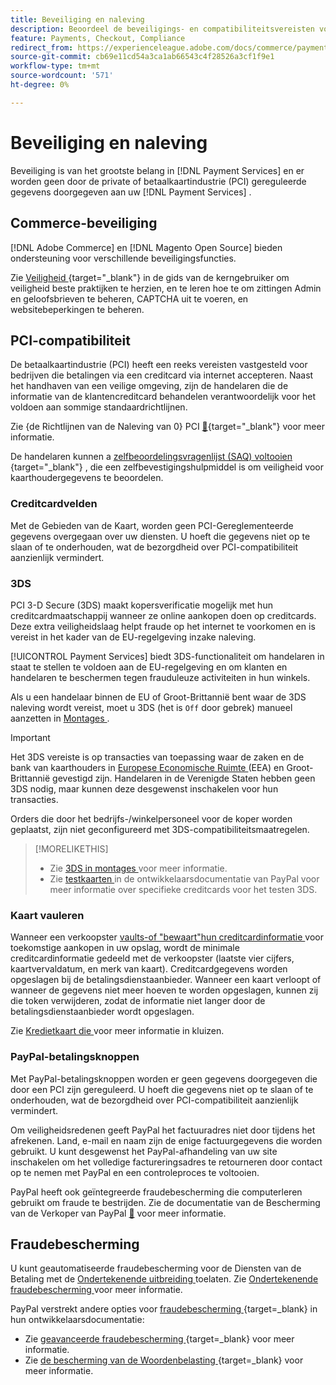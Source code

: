 ```yaml
---
title: Beveiliging en naleving
description: Beoordeel de beveiligings- en compatibiliteitsvereisten voor uw site.
feature: Payments, Checkout, Compliance
redirect_from: https://experienceleague.adobe.com/docs/commerce/payment-services/security.html
source-git-commit: cb69e11cd54a3ca1ab66543c4f28526a3cf1f9e1
workflow-type: tm+mt
source-wordcount: '571'
ht-degree: 0%

---
```


# Beveiliging en naleving

Beveiliging is van het grootste belang in [!DNL Payment Services] en er worden geen door de private of betaalkaartindustrie (PCI) gereguleerde gegevens doorgegeven aan uw [!DNL Payment Services] .

## Commerce-beveiliging

[!DNL Adobe Commerce] en [!DNL Magento Open Source] bieden ondersteuning voor verschillende beveiligingsfuncties.

Zie [ Veiligheid ](https://experienceleague.adobe.com/en/docs/commerce-admin/systems/security/security){target="_blank"}  in de gids van de kerngebruiker om veiligheid beste praktijken te herzien, en te leren hoe te om zittingen Admin en geloofsbrieven te beheren, CAPTCHA uit te voeren, en websitebeperkingen te beheren.

## PCI-compatibiliteit

De betaalkaartindustrie (PCI) heeft een reeks vereisten vastgesteld voor bedrijven die betalingen via een creditcard via internet accepteren. Naast het handhaven van een veilige omgeving, zijn de handelaren die de informatie van de klantencreditcard behandelen verantwoordelijk voor het voldoen aan sommige standaardrichtlijnen.

Zie {de Richtlijnen van de Naleving van 0} PCI [&#128279;](https://experienceleague.adobe.com/en/docs/commerce-admin/start/compliance/payments/compliance-pci){target="_blank"}  voor meer informatie.

De handelaren kunnen a [ zelfbeoordelingsvragenlijst (SAQ) voltooien ](https://www.pcisecuritystandards.org/pci_security/completing_self_assessment){target="_blank"} , die een zelfbevestigingshulpmiddel is om veiligheid voor kaarthoudergegevens te beoordelen.

### Creditcardvelden

Met de Gebieden van de Kaart, worden geen PCI-Gereglementeerde gegevens overgegaan over uw diensten. U hoeft die gegevens niet op te slaan of te onderhouden, wat de bezorgdheid over PCI-compatibiliteit aanzienlijk vermindert.

### 3DS

PCI 3-D Secure (3DS) maakt kopersverificatie mogelijk met hun creditcardmaatschappij wanneer ze online aankopen doen op creditcards. Deze extra veiligheidslaag helpt fraude op het internet te voorkomen en is vereist in het kader van de EU-regelgeving inzake naleving.

[!UICONTROL Payment Services] biedt 3DS-functionaliteit om handelaren in staat te stellen te voldoen aan de EU-regelgeving en om klanten en handelaren te beschermen tegen frauduleuze activiteiten in hun winkels.

Als u een handelaar binnen de EU of Groot-Brittannië bent waar de 3DS naleving wordt vereist, moet u 3DS (het is `Off` door gebrek) manueel aanzetten in [ Montages ](settings.md#credit-card-fields).

>[!IMPORTANT]
>
>Het 3DS vereiste is op transacties van toepassing waar de zaken en de bank van kaarthouders in [ Europese Economische Ruimte ](https://www.efta.int/eea) (EEA) en Groot-Brittannië gevestigd zijn. Handelaren in de Verenigde Staten hebben geen 3DS nodig, maar kunnen deze desgewenst inschakelen voor hun transacties.

Orders die door het bedrijfs-/winkelpersoneel voor de koper worden geplaatst, zijn niet geconfigureerd met 3DS-compatibiliteitsmaatregelen.

>[!MORELIKETHIS]
>
> * Zie [ 3DS in montages ](settings.md#3ds) voor meer informatie.
> * Zie [ testkaarten ](https://developer.paypal.com/docs/checkout/advanced/customize/3d-secure/test/) in de ontwikkelaarsdocumentatie van PayPal voor meer informatie over specifieke creditcards voor het testen 3DS.

### Kaart vauleren

Wanneer een verkoopster [ vaults-of &quot;bewaart&quot;hun creditcardinformatie ](vaulting.md) voor toekomstige aankopen in uw opslag, wordt de minimale creditcardinformatie gedeeld met de verkoopster (laatste vier cijfers, kaartvervaldatum, en merk van kaart). Creditcardgegevens worden opgeslagen bij de betalingsdienstaanbieder. Wanneer een kaart verloopt of wanneer de gegevens niet meer hoeven te worden opgeslagen, kunnen zij die token verwijderen, zodat de informatie niet langer door de betalingsdienstaanbieder wordt opgeslagen.

Zie [ Kredietkaart die ](vaulting.md) voor meer informatie in kluizen.

### PayPal-betalingsknoppen

Met PayPal-betalingsknoppen worden er geen gegevens doorgegeven die door een PCI zijn gereguleerd. U hoeft die gegevens niet op te slaan of te onderhouden, wat de bezorgdheid over PCI-compatibiliteit aanzienlijk vermindert.

Om veiligheidsredenen geeft PayPal het factuuradres niet door tijdens het afrekenen. Land, e-mail en naam zijn de enige factuurgegevens die worden gebruikt. U kunt desgewenst het PayPal-afhandeling van uw site inschakelen om het volledige factureringsadres te retourneren door contact op te nemen met PayPal en een controleproces te voltooien.

PayPal heeft ook geïntegreerde fraudebescherming die computerleren gebruikt om fraude te bestrijden. Zie de documentatie van de Bescherming van de Verkoper van PayPal [&#128279;](https://www.paypal.com/us/webapps/mpp/security/seller-protection) voor meer informatie.

## Fraudebescherming

U kunt geautomatiseerde fraudebescherming voor de Diensten van de Betaling met de [ Ondertekenende uitbreiding ](https://commercemarketplace.adobe.com/signifyd-module-connect.html) toelaten. Zie [ Ondertekenende fraudebescherming ](fraud-protection.md) voor meer informatie.

PayPal verstrekt andere opties voor [ fraudebescherming ](https://www.paypal.com/us/cshelp/article/what-is-fraud-protection-help1014){target=_blank}  in hun ontwikkelaarsdocumentatie:

* Zie [ geavanceerde fraudebescherming ](https://www.paypal.com/us/enterprise/fraud-protection-advanced#fraud-protection-advanced){target=_blank}  voor meer informatie.
* Zie [ de bescherming van de Woordenbelasting ](https://www.paypal.com/us/cshelp/article/what-is-chargeback-protection-help608){target=_blank}  voor meer informatie.
